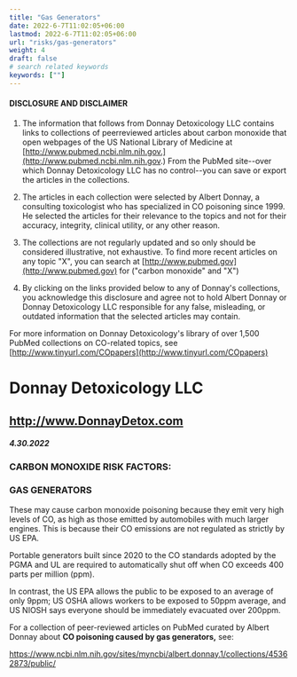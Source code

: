 ```yaml
---
title: "Gas Generators"
date: 2022-6-7T11:02:05+06:00
lastmod: 2022-6-7T11:02:05+06:00
url: "risks/gas-generators"
weight: 4
draft: false
# search related keywords
keywords: [""]
---
```


#### DISCLOSURE AND DISCLAIMER 

1) The information that follows from Donnay Detoxicology LLC contains links to collections of peerreviewed articles about carbon monoxide that open webpages of the US National Library of Medicine at [http://www.pubmed.ncbi.nlm.nih.gov.](http://www.pubmed.ncbi.nlm.nih.gov.) From the PubMed site--over which Donnay Detoxicology LLC has no control--you can save or export the articles in the collections. 

2) The articles in each collection were selected by Albert Donnay, a consulting toxicologist who has specialized in CO poisoning since 1999. He selected the articles for their relevance to the topics and not for their accuracy, integrity, clinical utility, or any other reason. 

3) The collections are not regularly updated and so only should be considered illustrative, not exhaustive. To find more recent articles on any topic "X", you can search at [http://www.pubmed.gov](http://www.pubmed.gov) for ("carbon monoxide" and "X") 

4) By clicking on the links provided below to any of Donnay's collections, you acknowledge this disclosure and agree not to hold Albert Donnay or Donnay Detoxicology LLC responsible for any false, misleading, or outdated information that the selected articles may contain. 

For more information on Donnay Detoxicology's library of over 1,500 PubMed collections on CO-related topics, see [http://www.tinyurl.com/COpapers](http://www.tinyurl.com/COpapers) 


# Donnay Detoxicology LLC 

## http://www.DonnayDetox.com 

##### 4.30.2022 

### CARBON MONOXIDE RISK FACTORS: 

### GAS GENERATORS 

These may cause carbon monoxide poisoning because they emit very high levels of CO, as high as those emitted by automobiles with much larger engines. This is because their CO emissions are not regulated as strictly by US EPA. 

Portable generators built since 2020 to the CO standards adopted by the PGMA and UL are required to automatically shut off when CO exceeds 400 parts per million (ppm). 

In contrast, the US EPA allows the public to be exposed to an average of only 9ppm; US OSHA allows workers to be exposed to 50ppm average, and US NIOSH says everyone should be immediately evacuated over 200ppm. 

For a collection of peer-reviewed articles on PubMed curated by Albert Donnay about **CO poisoning caused by gas generators,** see: 

 https://www.ncbi.nlm.nih.gov/sites/myncbi/albert.donnay.1/collections/45362873/public/ 


